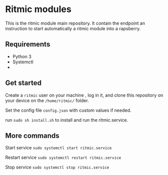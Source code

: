 # Ritmic modules

This is the ritmic module main repository. 
It contain the endpoint an instruction to start automatically a ritmic module into a rapsberry.

## Requirements
- Python 3
- Systemctl
-

## Get started
Create a `ritmic` user on your machine , log in it, and clone this repository on your device on the `/home/ritmic/` folder.

Set the config file `config.json` with custom values if needed. 

run `sudo sh install.sh` to install and run the ritmic.service.

## More commands

Start service
`sudo systemctl start ritmic.service`

Restart service
`sudo systemctl restart ritmic.service`

Stop service
`sudo systemctl stop ritmic.service`